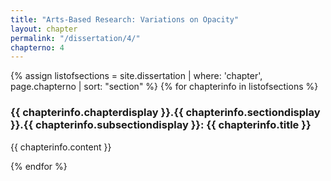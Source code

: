 ```yaml
---
title: "Arts-Based Research: Variations on Opacity"
layout: chapter
permalink: "/dissertation/4/"
chapterno: 4
---
```


{% assign listofsections = site.dissertation | where: 'chapter', page.chapterno | sort: "section" %}
{% for chapterinfo in listofsections %}
<section id="(chapterinfo.id)"><h3><a name="{{ page.chapterno }}.{{ chapterinfo.section }}.{{ chapterinfo.subsection }}"></a>{{ chapterinfo.chapterdisplay }}.{{ chapterinfo.sectiondisplay }}.{{ chapterinfo.subsectiondisplay }}: {{ chapterinfo.title }}</h3>
<p>{{ chapterinfo.content }}
</section>
{% endfor %}
